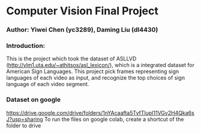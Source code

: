 # Computer Vision Final Project 
### Author: Yiwei Chen (yc3289),  Daming Liu (dl4430)
### Introduction: 
This is the project which took the dataset of ASLLVD (http://vlm1.uta.edu/~athitsos/asl_lexicon/), which is a integrated dataset for American Sign Languages. This project pick frames representing sign languages of each video as input, and recognize the top choices of sign language of each video segment.

### Dataset on google
https://drive.google.com/drive/folders/1nYAcaafta5TvfTlupI11VGy2H4Qka6sJ?usp=sharing
To run the files on google colab, create a shortcut of the folder to drive
